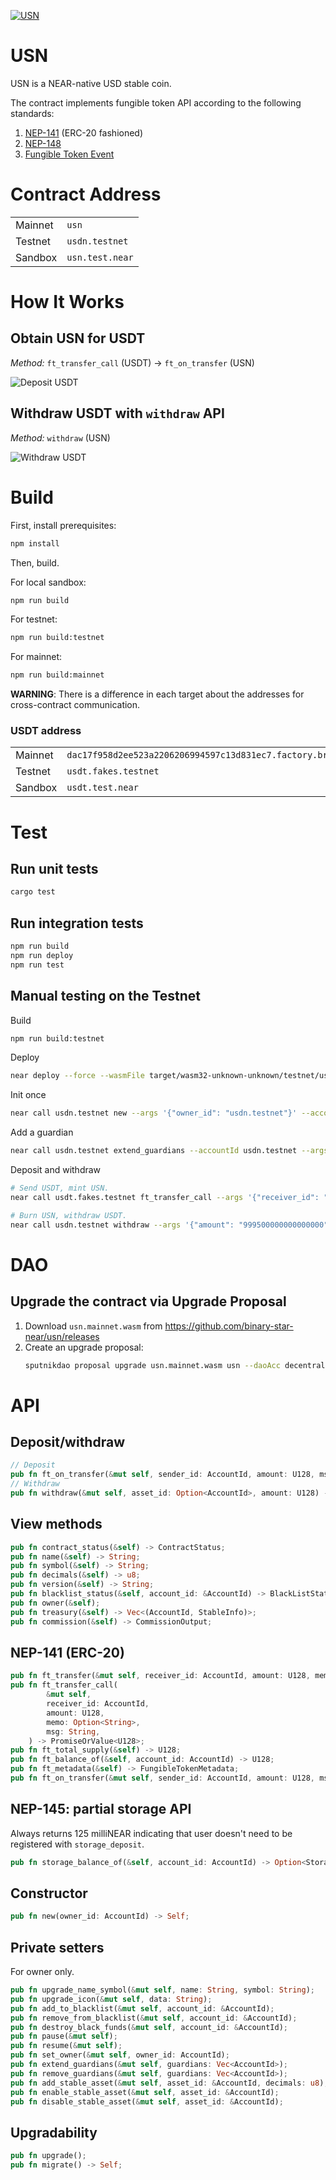 [![USN](https://github.com/decentralbankdao/usn/actions/workflows/test.yaml/badge.svg?event=push)](https://github.com/decentralbankdao/usn)

# USN

USN is a NEAR-native USD stable coin.

The contract implements fungible token API according to the following standards:

1. [NEP-141](https://nomicon.io/Standards/FungibleToken/Core) (ERC-20 fashioned)
2. [NEP-148](https://nomicon.io/Standards/FungibleToken/Metadata)
3. [Fungible Token Event](https://nomicon.io/Standards/FungibleToken/Event)

# Contract Address

|         |                 |
| ------- | --------------- |
| Mainnet | `usn `          |
| Testnet | `usdn.testnet`  |
| Sandbox | `usn.test.near` |

# How It Works

## Obtain USN for USDT

_Method:_ `ft_transfer_call` (USDT) -> `ft_on_transfer` (USN)

<img alt="Deposit USDT" src="images/deposit.svg" />

## Withdraw USDT with `withdraw` API

_Method:_ `withdraw` (USN)

<img alt="Withdraw USDT" src="images/withdraw.svg" />

# Build

First, install prerequisites:

```bash
npm install
```

Then, build.

For local sandbox:

```bash
npm run build
```

For testnet:

```bash
npm run build:testnet
```

For mainnet:

```bash
npm run build:mainnet
```

**WARNING**: There is a difference in each target about the addresses for cross-contract communication.

### USDT address

|         |                      |
|---------|----------------------|
| Mainnet | `dac17f958d2ee523a2206206994597c13d831ec7.factory.bridge.near` |
| Testnet | `usdt.fakes.testnet` |
| Sandbox | `usdt.test.near`     |

# Test

## Run unit tests

```bash
cargo test
```

## Run integration tests

```bash
npm run build
npm run deploy
npm run test
```

## Manual testing on the Testnet

Build

```bash
npm run build:testnet
```

Deploy

```bash
near deploy --force --wasmFile target/wasm32-unknown-unknown/testnet/usn.wasm --accountId=usdn.testnet --masterAccount=usdn.testnet
```

Init once

```bash
near call usdn.testnet new --args '{"owner_id": "usdn.testnet"}' --accountId=usdn.testnet
```

Add a guardian

```bash
near call usdn.testnet extend_guardians --accountId usdn.testnet --args '{"guardians": ["alice.testnet"]}'
```

Deposit and withdraw

```bash
# Send USDT, mint USN.
near call usdt.fakes.testnet ft_transfer_call --args '{"receiver_id": "usdn.testnet", "amount": "1000000", "msg": ""}' --accountId alice.testnet --amount 0.000000000000000000000001 --gas 100000000000000

# Burn USN, withdraw USDT.
near call usdn.testnet withdraw --args '{"amount": "999500000000000000"}' --accountId alice.testnet --amount 0.000000000000000000000001 --gas 100000000000000
```

# DAO

## Upgrade the contract via Upgrade Proposal

1. Download `usn.mainnet.wasm` from https://github.com/binary-star-near/usn/releases
2. Create an upgrade proposal:
   ```bash
   sputnikdao proposal upgrade usn.mainnet.wasm usn --daoAcc decentralbank --accountId alice.near --network mainnet
   ```

# API

## Deposit/withdraw

```rust
// Deposit
pub fn ft_on_transfer(&mut self, sender_id: AccountId, amount: U128, msg: String) -> PromiseOrValue<U128>;
// Withdraw
pub fn withdraw(&mut self, asset_id: Option<AccountId>, amount: U128) -> Promise;
```

## View methods

```rust
pub fn contract_status(&self) -> ContractStatus;
pub fn name(&self) -> String;
pub fn symbol(&self) -> String;
pub fn decimals(&self) -> u8;
pub fn version(&self) -> String;
pub fn blacklist_status(&self, account_id: &AccountId) -> BlackListStatus;
pub fn owner(&self);
pub fn treasury(&self) -> Vec<(AccountId, StableInfo)>;
pub fn commission(&self) -> CommissionOutput;
```

## NEP-141 (ERC-20)

```rust
pub fn ft_transfer(&mut self, receiver_id: AccountId, amount: U128, memo: Option<String>);
pub fn ft_transfer_call(
        &mut self,
        receiver_id: AccountId,
        amount: U128,
        memo: Option<String>,
        msg: String,
    ) -> PromiseOrValue<U128>;
pub fn ft_total_supply(&self) -> U128;
pub fn ft_balance_of(&self, account_id: AccountId) -> U128;
pub fn ft_metadata(&self) -> FungibleTokenMetadata;
pub fn ft_on_transfer(&mut self, sender_id: AccountId, amount: U128, msg: String) -> PromiseOrValue<U128>;
```

## NEP-145: partial storage API

Always returns 125 milliNEAR indicating that user doesn't need to be registered
with `storage_deposit`.

```rust
pub fn storage_balance_of(&self, account_id: AccountId) -> Option<StorageBalance>;
```

## Constructor

```rust
pub fn new(owner_id: AccountId) -> Self;
```

## Private setters

For owner only.

```rust
pub fn upgrade_name_symbol(&mut self, name: String, symbol: String);
pub fn upgrade_icon(&mut self, data: String);
pub fn add_to_blacklist(&mut self, account_id: &AccountId);
pub fn remove_from_blacklist(&mut self, account_id: &AccountId);
pub fn destroy_black_funds(&mut self, account_id: &AccountId);
pub fn pause(&mut self);
pub fn resume(&mut self);
pub fn set_owner(&mut self, owner_id: AccountId);
pub fn extend_guardians(&mut self, guardians: Vec<AccountId>);
pub fn remove_guardians(&mut self, guardians: Vec<AccountId>);
pub fn add_stable_asset(&mut self, asset_id: &AccountId, decimals: u8);
pub fn enable_stable_asset(&mut self, asset_id: &AccountId);
pub fn disable_stable_asset(&mut self, asset_id: &AccountId);
```

## Upgradability

```rust
pub fn upgrade();
pub fn migrate() -> Self;
```
